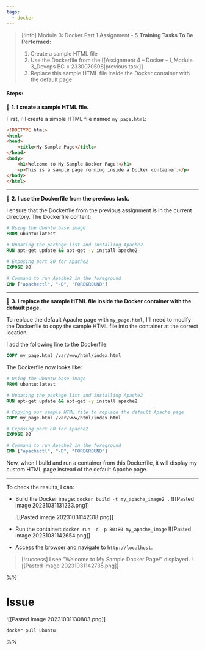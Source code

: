 ```yaml
---
tags:
  - docker
---
```


> [!info] Module 3: Docker Part 1 Assignment - 5
> **Training Tasks To Be Performed:** 
> 1. Create a sample HTML file 
> 2. Use the Dockerfile from the [[Assignment 4 – Docker – I_Module 3_Devops BC = 2330070508|previous task]] 
> 3. Replace this sample HTML file inside the Docker container with the default page

#### Steps:

🔹 **1. I create a sample HTML file.**

First, I'll create a simple HTML file named `my_page.html`:

```html
<!DOCTYPE html>
<html>
<head>
    <title>My Sample Page</title>
</head>
<body>
    <h1>Welcome to My Sample Docker Page!</h1>
    <p>This is a sample page running inside a Docker container.</p>
</body>
</html>
```

---

🔹 **2. I use the Dockerfile from the previous task.**

I ensure that the Dockerfile from the previous assignment is in the current directory. The Dockerfile content:

```Dockerfile
# Using the Ubuntu base image
FROM ubuntu:latest

# Updating the package list and installing Apache2
RUN apt-get update && apt-get -y install apache2

# Exposing port 80 for Apache2
EXPOSE 80

# Command to run Apache2 in the foreground
CMD ["apachectl", "-D", "FOREGROUND"]
```

---

🔹 **3. I replace the sample HTML file inside the Docker container with the default page.**

To replace the default Apache page with `my_page.html`, I'll need to modify the Dockerfile to copy the sample HTML file into the container at the correct location.

I add the following line to the Dockerfile:
```Dockerfile
COPY my_page.html /var/www/html/index.html
```

The Dockerfile now looks like:
```Dockerfile
# Using the Ubuntu base image
FROM ubuntu:latest

# Updating the package list and installing Apache2
RUN apt-get update && apt-get -y install apache2

# Copying our sample HTML file to replace the default Apache page
COPY my_page.html /var/www/html/index.html

# Exposing port 80 for Apache2
EXPOSE 80

# Command to run Apache2 in the foreground
CMD ["apachectl", "-D", "FOREGROUND"]
```

Now, when I build and run a container from this Dockerfile, it will display my custom HTML page instead of the default Apache page.

---

To check the results, I can:

- Build the Docker image: `docker build -t my_apache_image2 .`
  ![[Pasted image 20231031131233.png]]
  
  ![[Pasted image 20231031142318.png]]
  
- Run the container: `docker run -d -p 80:80 my_apache_image`
  ![[Pasted image 20231031142654.png]]
- Access the browser and navigate to `http://localhost`.

> [!success]
> I see "Welcome to My Sample Docker Page!" displayed.
>   ![[Pasted image 20231031142735.png]]



%%
# Issue
![[Pasted image 20231031130803.png]]
```
docker pull ubuntu
```
%%